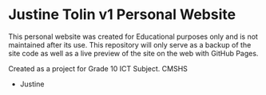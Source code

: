 # Justine Tolin v1 Personal Website

This personal website was created for Educational purposes only and is not maintained after its use.
This repository will only serve as a backup of the site code as well as a live preview of the site on the web with GitHub Pages.

Created as a project for Grade 10 ICT Subject. CMSHS

- Justine
